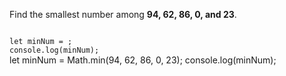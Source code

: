 Find the smallest number among **94, 62, 86, 0, and 23**.

<Editor lang="javascript" type="exercise">
<code>
let minNum = ;
console.log(minNum);
</code>

<solution>
let minNum = Math.min(94, 62, 86, 0, 23);
console.log(minNum);
</solution>
</Editor>